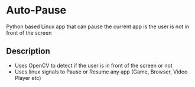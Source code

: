 # Auto-Pause
Python based Linux app that can pause the current app is the user is not in front of the screen

## Description
- Uses OpenCV to detect if the user is in front of the screen or not
- Uses linux signals to Pause or Resume any app (Game, Browser, Video Player etc)

